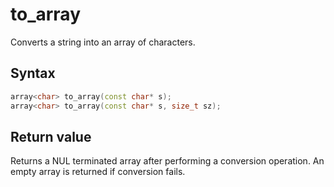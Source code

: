 
# to_array

Converts a string into an array of characters.

## Syntax

```cpp
array<char> to_array(const char* s);
array<char> to_array(const char* s, size_t sz);
```

## Return value

Returns a NUL terminated array after performing a conversion operation. An empty array is returned if conversion fails.
